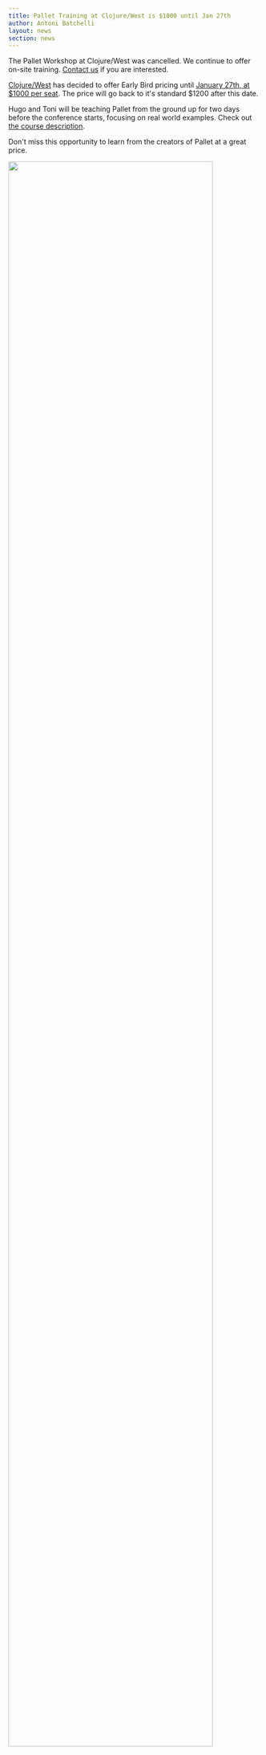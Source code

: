 ```yaml
---
title: Pallet Training at Clojure/West is $1000 until Jan 27th
author: Antoni Batchelli
layout: news
section: news
---
```


<div class="row">
  <div class="span9 offset1">
    <div class="alert-message block-message error">
      <p>The Pallet Workshop at Clojure/West was cancelled. We
      continue to offer on-site training. 
        <a href="mailto:contact@palletops.com">Contact us</a> if you are
          interested. </p>
    </div>
  </div>
</div>

[Clojure/West](http://clojurewest.org) has decided to offer Early Bird
pricing until
[January 27th, at $1000 per seat](http://www.regonline.com/Register/Checkin.aspx?EventID=1041359).
The price will go back to it's standard $1200 after this date.

Hugo and Toni will be teaching Pallet from the ground up for two days
before the conference starts, focusing on real world examples. Check
out
[the course description](http://clojurewest.squarespace.com/training-pallet/;jsessionid=8DF5E59108FC33EC140FF09A2ACFE3B6.web141).

Don't miss this opportunity to learn from the creators of Pallet at a
great price.

<a href="http://www.regonline.com/Register/Checkin.aspx?EventID=1041359">
<image src="http://clojurewest.org/storage/banner_700.png" width="90%"/>
</a>
